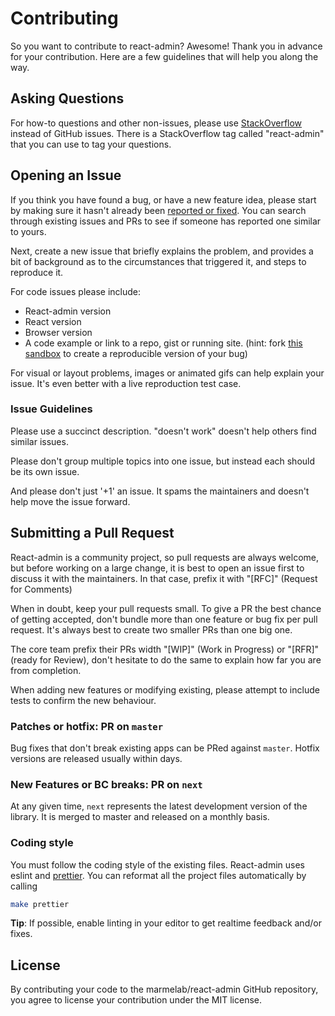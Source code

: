 # Contributing

So you want to contribute to react-admin? Awesome! Thank you in advance for your contribution. Here are a few guidelines that will help you along the way.

## Asking Questions

For how-to questions and other non-issues, please use [StackOverflow](https://stackoverflow.com/questions/tagged/react-admin) instead of GitHub issues. There is a StackOverflow tag called "react-admin" that you can use to tag your questions.

## Opening an Issue

If you think you have found a bug, or have a new feature idea, please start by making sure it hasn't already been [reported or fixed](https://github.com/marmelab/react-admin/issues?q=is%3Aissue+is%3Aclosed). You can search through existing issues and PRs to see if someone has reported one similar to yours.

Next, create a new issue that briefly explains the problem, and provides a bit of background as to the circumstances that triggered it, and steps to reproduce it.

For code issues please include:
* React-admin version
* React version
* Browser version
* A code example or link to a repo, gist or running site. (hint: fork [this sandbox](https://codesandbox.io/s/github/marmelab/react-admin/tree/master/examples/simple) to create a reproducible version of your bug)

For visual or layout problems, images or animated gifs can help explain your issue.
It's even better with a live reproduction test case.

### Issue Guidelines

Please use a succinct description. "doesn't work" doesn't help others find similar issues.

Please don't group multiple topics into one issue, but instead each should be its own issue.

And please don't just '+1' an issue. It spams the maintainers and doesn't help move the issue forward.

## Submitting a Pull Request

React-admin is a community project, so pull requests are always welcome, but before working on a large change, it is best to open an issue first to discuss it with the maintainers. In that case, prefix it with "[RFC]" (Request for Comments)

When in doubt, keep your pull requests small. To give a PR the best chance of getting accepted, don't bundle more than one feature or bug fix per pull request. It's always best to create two smaller PRs than one big one.

The core team prefix their PRs width "[WIP]" (Work in Progress) or "[RFR]" (ready for Review), don't hesitate to do the same to explain how far you are from completion.

When adding new features or modifying existing, please attempt to include tests to confirm the new behaviour.

### Patches or hotfix: PR on `master`

Bug fixes that don't break existing apps can be PRed against `master`. Hotfix versions are released usually within days. 

### New Features or BC breaks: PR on `next`

At any given time, `next` represents the latest development version of the library. It is merged to master and released on a monthly basis.

### Coding style

You must follow the coding style of the existing files. React-admin uses eslint and [prettier](https://github.com/prettier/prettier). You can reformat all the project files automatically by calling

```sh
make prettier
```

**Tip**: If possible, enable linting in your editor to get realtime feedback and/or fixes.

## License

By contributing your code to the marmelab/react-admin GitHub repository, you agree to license your contribution under the MIT license.
